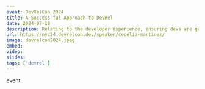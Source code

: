 ```yaml
---
event: DevRelCon 2024
title: A Success-ful Approach to DevRel
date: 2024-07-18
description: Relating to the developer experience, ensuring devs are getting value from your product, and routing critical feedback to the right teams can all describe functions of a Developer Relations program. But, these are all also important to Customer Success teams. While metrics and methods may be different, there are many similarities between DevRel and Success teams in terms of the problems they work to solve. However, these teams don’t always work well together, sometimes duplicating efforts or missing out on cross-functional opportunities. Based on my five years of experience in both Customer Success and DevRel at devtools companies, this talk will highlight some of the overlapping strategies, what DevRel can learn from Success, and how both teams can better collaborate to achieve their mutual goals.
url: https://nyc24.devrelcon.dev/speaker/cecelia-martinez/
image: devrelcon2024.jpeg
embed: 
video: 
slides: 
tags: ['devrel']
---
```

event